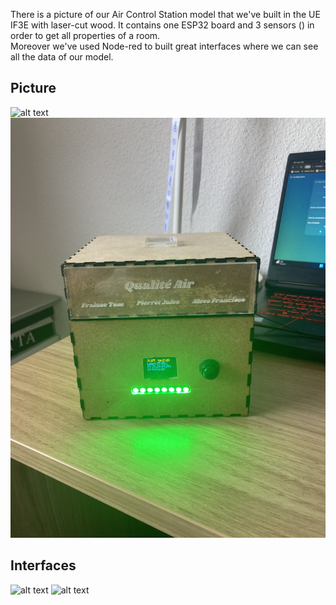 There is a picture of our Air Control Station model that we've built in the UE IF3E with laser-cut wood. It contains one ESP32 board and 3 sensors ()  in order to get all properties of a room. 
<br>Moreover we've used Node-red to built great interfaces where we can see all the data of our model.

## Picture
![alt text](https://github.com/cqptomii/IF3B-Project/blob/b3b14be8c7742d64709ac5c383065221b0350d55/IMG_2555.JPG)
![alt text](https://github.com/cqptomii/IF3B-Project/blob/b3b14be8c7742d64709ac5c383065221b0350d55/IMG_2556.JPG)

## Interfaces

![alt text]([https://github.com/cqptomii/Connect-Four/blob/main/image/plateau.png?raw=true](https://github.com/cqptomii/IF3B-Project/blob/b3b14be8c7742d64709ac5c383065221b0350d55/Capture%20d'%C3%A9cran%202024-04-04%20125003.png))
![alt text]((https://github.com/cqptomii/IF3B-Project/blob/b3b14be8c7742d64709ac5c383065221b0350d55/Capture%20d'%C3%A9cran%202024-04-04%20125204.png))
